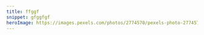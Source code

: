 ```yaml
---
title: ffggf
snippet: gfggfgf
heroImage: https://images.pexels.com/photos/2774570/pexels-photo-2774570.jpeg?cs=srgb&dl=pexels-luis-quintero-2774570.jpg&fm=jpg
---
```

